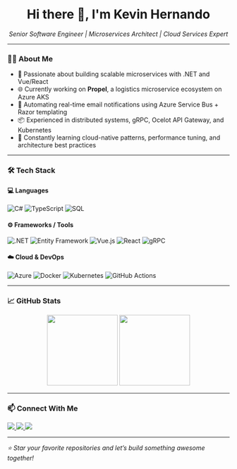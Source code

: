 <h1 align="center">Hi there 👋, I'm Kevin Hernando</h1>
<p align="center">
  <em>Senior Software Engineer | Microservices Architect | Cloud Services Expert</em>
</p>

---

### 👨‍💻 About Me

- 🧠 Passionate about building scalable microservices with .NET and Vue/React
- 🌐 Currently working on **Propel**, a logistics microservice ecosystem on Azure AKS
- 📧 Automating real-time email notifications using Azure Service Bus + Razor templating
- 📦 Experienced in distributed systems, gRPC, Ocelot API Gateway, and Kubernetes
- 🌱 Constantly learning cloud-native patterns, performance tuning, and architecture best practices

---

### 🛠️ Tech Stack

#### 💻 Languages
![C#](https://img.shields.io/badge/-C%23-239120?style=flat-square&logo=c-sharp&logoColor=white)
![TypeScript](https://img.shields.io/badge/-TypeScript-3178c6?style=flat-square&logo=typescript&logoColor=white)
![SQL](https://img.shields.io/badge/-SQL-cc2927?style=flat-square&logo=microsoft-sql-server&logoColor=white)

#### ⚙️ Frameworks / Tools
![.NET](https://img.shields.io/badge/-.NET-5C2D91?style=flat-square&logo=dotnet&logoColor=white)
![Entity Framework](https://img.shields.io/badge/-EF%20Core-512BD4?style=flat-square&logo=.net&logoColor=white)
![Vue.js](https://img.shields.io/badge/-Vue.js-4FC08D?style=flat-square&logo=vue.js&logoColor=white)
![React](https://img.shields.io/badge/-React-61DAFB?style=flat-square&logo=react&logoColor=black)
![gRPC](https://img.shields.io/badge/-gRPC-0080FF?style=flat-square&logo=grpc&logoColor=white)

#### ☁️ Cloud & DevOps
![Azure](https://img.shields.io/badge/-Azure-0078D4?style=flat-square&logo=microsoft-azure&logoColor=white)
![Docker](https://img.shields.io/badge/-Docker-2496ED?style=flat-square&logo=docker&logoColor=white)
![Kubernetes](https://img.shields.io/badge/-Kubernetes-326CE5?style=flat-square&logo=kubernetes&logoColor=white)
![GitHub Actions](https://img.shields.io/badge/-GitHub%20Actions-2088FF?style=flat-square&logo=github-actions&logoColor=white)

---

### 📈 GitHub Stats

<p align="center">
  <img src="https://github-readme-stats.vercel.app/api?username=kevinhernando&show_icons=true&theme=tokyonight" height="160" />
  <img src="https://github-readme-stats.vercel.app/api/top-langs/?username=kevinhernando&layout=compact&theme=tokyonight" height="160"/>
</p>

---

### 📫 Connect With Me

<p>
  <a href="https://www.linkedin.com/in/kevin-hernando/" target="_blank">
    <img src="https://img.shields.io/badge/LinkedIn-0077B5?style=flat-square&logo=linkedin&logoColor=white" />
  </a>
  <a href="mailto:your-email@example.com">
    <img src="https://img.shields.io/badge/Email-D14836?style=flat-square&logo=gmail&logoColor=white" />
  </a>
  <a href="https://github.com/kevinhernando" target="_blank">
    <img src="https://img.shields.io/badge/GitHub-100000?style=flat-square&logo=github&logoColor=white" />
  </a>
</p>

---

_⭐️ Star your favorite repositories and let’s build something awesome together!_
